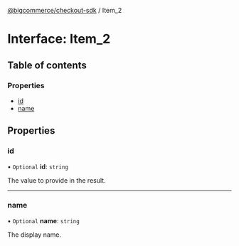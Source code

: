 [@bigcommerce/checkout-sdk](../README.md) / Item_2

# Interface: Item\_2

## Table of contents

### Properties

- [id](Item_2.md#id)
- [name](Item_2.md#name)

## Properties

### id

• `Optional` **id**: `string`

The value to provide in the result.

___

### name

• `Optional` **name**: `string`

The display name.
